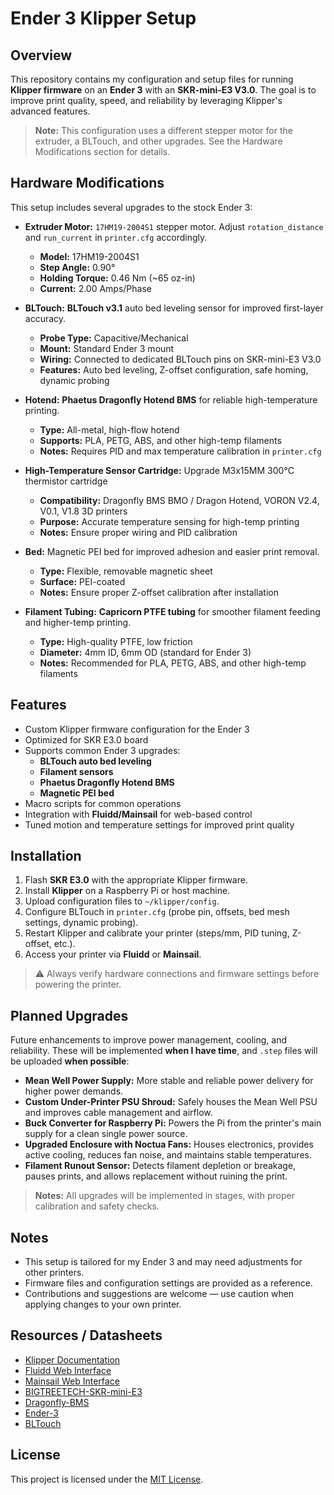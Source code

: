 # Ender 3 Klipper Setup

## Overview
This repository contains my configuration and setup files for running **Klipper firmware** on an **Ender 3** with an **SKR-mini-E3 V3.0**. The goal is to improve print quality, speed, and reliability by leveraging Klipper's advanced features.

> **Note:** This configuration uses a different stepper motor for the extruder, a BLTouch, and other upgrades. See the Hardware Modifications section for details.

## Hardware Modifications
This setup includes several upgrades to the stock Ender 3:

- **Extruder Motor:** `17HM19-2004S1` stepper motor. Adjust `rotation_distance` and `run_current` in `printer.cfg` accordingly.
    - **Model:** 17HM19-2004S1  
    - **Step Angle:** 0.90°  
    - **Holding Torque:** 0.46 Nm (~65 oz-in)  
    - **Current:** 2.00 Amps/Phase  

- **BLTouch:** **BLTouch v3.1** auto bed leveling sensor for improved first-layer accuracy.
    - **Probe Type:** Capacitive/Mechanical  
    - **Mount:** Standard Ender 3 mount  
    - **Wiring:** Connected to dedicated BLTouch pins on SKR-mini-E3 V3.0  
    - **Features:** Auto bed leveling, Z-offset configuration, safe homing, dynamic probing  

- **Hotend:** **Phaetus Dragonfly Hotend BMS** for reliable high-temperature printing.
    - **Type:** All-metal, high-flow hotend  
    - **Supports:** PLA, PETG, ABS, and other high-temp filaments  
    - **Notes:** Requires PID and max temperature calibration in `printer.cfg`  

- **High-Temperature Sensor Cartridge:** Upgrade M3x15MM 300°C thermistor cartridge  
    - **Compatibility:** Dragonfly BMS BMO / Dragon Hotend, VORON V2.4, V0.1, V1.8 3D printers  
    - **Purpose:** Accurate temperature sensing for high-temp printing  
    - **Notes:** Ensure proper wiring and PID calibration  

- **Bed:** Magnetic PEI bed for improved adhesion and easier print removal.  
    - **Type:** Flexible, removable magnetic sheet  
    - **Surface:** PEI-coated  
    - **Notes:** Ensure proper Z-offset calibration after installation  

- **Filament Tubing:** **Capricorn PTFE tubing** for smoother filament feeding and higher-temp printing.  
    - **Type:** High-quality PTFE, low friction  
    - **Diameter:** 4mm ID, 6mm OD (standard for Ender 3)  
    - **Notes:** Recommended for PLA, PETG, ABS, and other high-temp filaments  

## Features
- Custom Klipper firmware configuration for the Ender 3  
- Optimized for SKR E3.0 board  
- Supports common Ender 3 upgrades:
  - **BLTouch auto bed leveling**  
  - **Filament sensors**  
  - **Phaetus Dragonfly Hotend BMS**  
  - **Magnetic PEI bed**  
- Macro scripts for common operations  
- Integration with **Fluidd/Mainsail** for web-based control  
- Tuned motion and temperature settings for improved print quality  

## Installation
1. Flash **SKR E3.0** with the appropriate Klipper firmware.  
2. Install **Klipper** on a Raspberry Pi or host machine.  
3. Upload configuration files to `~/klipper/config`.  
4. Configure BLTouch in `printer.cfg` (probe pin, offsets, bed mesh settings, dynamic probing).  
5. Restart Klipper and calibrate your printer (steps/mm, PID tuning, Z-offset, etc.).  
6. Access your printer via **Fluidd** or **Mainsail**.

> ⚠️ Always verify hardware connections and firmware settings before powering the printer.

## Planned Upgrades
Future enhancements to improve power management, cooling, and reliability. These will be implemented **when I have time**, and `.step` files will be uploaded **when possible**:

- **Mean Well Power Supply:** More stable and reliable power delivery for higher power demands.  
- **Custom Under-Printer PSU Shroud:** Safely houses the Mean Well PSU and improves cable management and airflow.  
- **Buck Converter for Raspberry Pi:** Powers the Pi from the printer's main supply for a clean single power source.  
- **Upgraded Enclosure with Noctua Fans:** Houses electronics, provides active cooling, reduces fan noise, and maintains stable temperatures.  
- **Filament Runout Sensor:** Detects filament depletion or breakage, pauses prints, and allows replacement without ruining the print.

> **Notes:** All upgrades will be implemented in stages, with proper calibration and safety checks.

## Notes
- This setup is tailored for my Ender 3 and may need adjustments for other printers.  
- Firmware files and configuration settings are provided as a reference.  
- Contributions and suggestions are welcome — use caution when applying changes to your own printer.  


## Resources / Datasheets
- [Klipper Documentation](https://www.klipper3d.org/)  
- [Fluidd Web Interface](https://docs.fluidd.xyz/)  
- [Mainsail Web Interface](https://docs-os.mainsail.xyz/)  
- [BIGTREETECH-SKR-mini-E3](https://github.com/bigtreetech/BIGTREETECH-SKR-mini-E3/tree/master)  
- [Dragonfly-BMS](https://github.com/Phaetus/Dragonfly-BMS)  
- [Ender-3](https://github.com/Creality3DPrinting/Ender-3)  
- [BLTouch](https://www.antclabs.com/bltouch)  

## License
This project is licensed under the [MIT License](LICENSE).  
